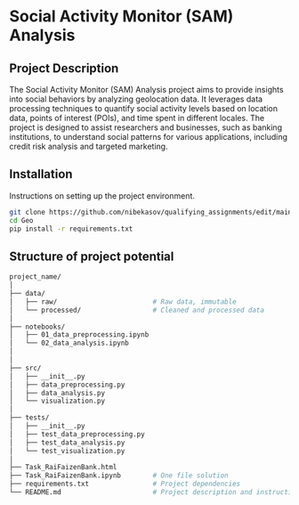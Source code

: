 # Social Activity Monitor (SAM) Analysis

## Project Description

The Social Activity Monitor (SAM) Analysis project aims to provide insights into social behaviors by analyzing geolocation data. It leverages data processing techniques to quantify social activity levels based on location data, points of interest (POIs), and time spent in different locales. The project is designed to assist researchers and businesses, such as banking institutions, to understand social patterns for various applications, including credit risk analysis and targeted marketing.

## Installation

Instructions on setting up the project environment.

```bash
git clone https://github.com/nibekasov/qualifying_assignments/edit/main/EDA/RaiffeisenBank/Geo.git
cd Geo
pip install -r requirements.txt
```
## Structure of project potential
```bash
project_name/
│
├── data/
│   ├── raw/                        # Raw data, immutable
│   └── processed/                  # Cleaned and processed data
│
├── notebooks/
│   ├── 01_data_preprocessing.ipynb
│   └── 02_data_analysis.ipynb
│ 
│
├── src/
│   ├── __init__.py
│   ├── data_preprocessing.py
│   ├── data_analysis.py
│   └── visualization.py
│
├── tests/
│   ├── __init__.py
│   ├── test_data_preprocessing.py
│   ├── test_data_analysis.py
│   └── test_visualization.py
│
├── Task_RaiFaizenBank.html
├── Task_RaiFaizenBank.ipynb        # One file solution
├── requirements.txt                # Project dependencies
└── README.md                       # Project description and instructions
